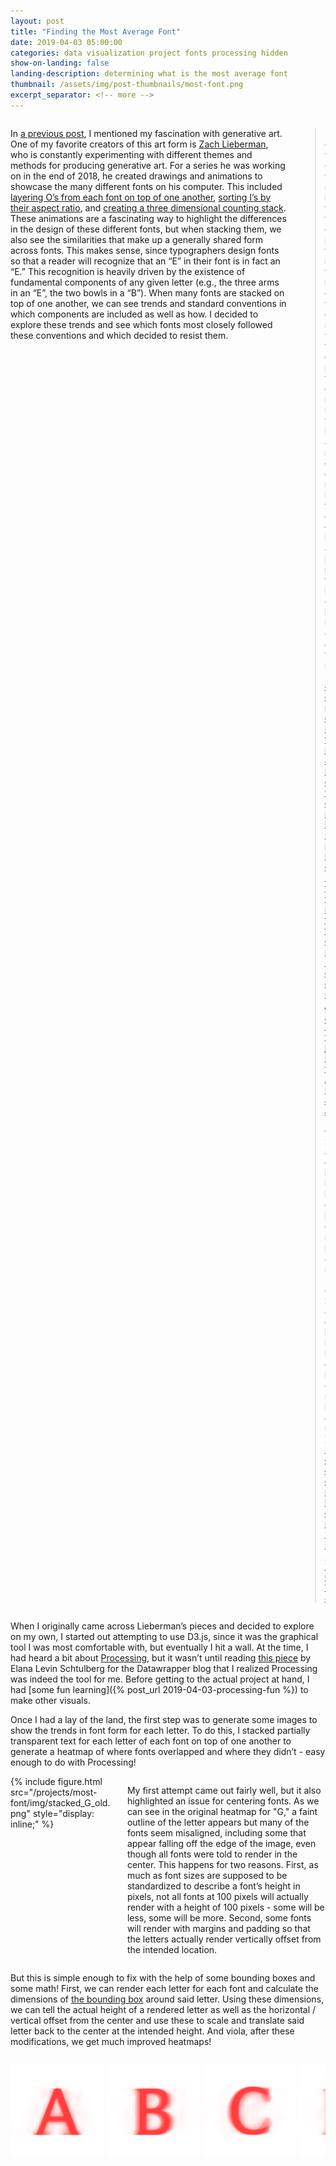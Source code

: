```yaml
---
layout: post
title: "Finding the Most Average Font"
date: 2019-04-03 05:00:00
categories: data visualization project fonts processing hidden
show-on-landing: false
landing-description: determining what is the most average font
thumbnail: /assets/img/post-thumbnails/most-font.png
excerpt_separator: <!-- more -->
---
```


<div class='columns two'>
    <div class='column'>
        <p>In <a href="{% post_url 2018-04-23-generative-art %}">a previous post</a>, I mentioned my fascination with generative art. One of my favorite creators of this art form is <a href="https://twitter.com/zachlieberman">Zach Lieberman</a>, who is constantly experimenting with different themes and methods for producing generative art. For a series he was working on in the end of 2018, he created drawings and animations to showcase the many different fonts on his computer. This included <a href="https://twitter.com/zachlieberman/status/1076926111832047616">layering O’s from each font on top of one another</a>, <a href="https://twitter.com/zachlieberman/status/1077173573859577858">sorting I’s by their aspect ratio</a>, and <a href="https://twitter.com/zachlieberman/status/1078004393415491584">creating a three dimensional counting stack</a>. These animations are a fascinating way to highlight the differences in the design of these different fonts, but when stacking them, we also see the similarities that make up a generally shared form across fonts. This makes sense, since typographers design fonts so that a reader will recognize that an “E” in their font is in fact an “E.” This recognition is heavily driven by the existence of fundamental components of any given letter (e.g., the three arms in an “E”, the two bowls in a “B”). When many fonts are stacked on top of one another, we can see trends and standard conventions in which components are included as well as how. I decided to explore these trends and see which fonts most closely followed these conventions and which decided to resist them.</p>
    </div>
    <div class='column'>
        <blockquote class="twitter-tweet" data-lang="en"><p lang="en" dir="ltr">Love written with every font on my hard drive — happy holidays ! <a href="https://twitter.com/hashtag/openframeworks?src=hash&amp;ref_src=twsrc%5Etfw">#openframeworks</a> <a href="https://t.co/ZWwjivAuJa">pic.twitter.com/ZWwjivAuJa</a></p>&mdash; zach lieberman (@zachlieberman) <a href="https://twitter.com/zachlieberman/status/1077653990760951813?ref_src=twsrc%5Etfw">December 25, 2018</a></blockquote>
        <script async src="https://platform.twitter.com/widgets.js" charset="utf-8"></script>
    </div>
</div>

When I originally came across Lieberman’s pieces and decided to explore on my own, I started out attempting to use D3.js, since it was the graphical tool I was most comfortable with, but eventually I hit a wall. At the time, I had heard a bit about [Processing](https://processing.org/), but it wasn’t until reading [this piece](https://blog.datawrapper.de/weeklychart-scatterplot-painting/) by Elana Levin Schtulberg for the Datawrapper blog that I realized Processing was indeed the tool for me. Before getting to the actual project at hand, I had [some fun learning]({% post_url 2019-04-03-processing-fun %}) to make other visuals.

Once I had a lay of the land, the first step was to generate some images to show the trends in font form for each letter. To do this, I stacked partially transparent text for each letter of each font on top of one another to generate a heatmap of where fonts overlapped and where they didn’t - easy enough to do with Processing!

<div class='columns two'>
    <div class='column' style="width: calc(35% - 15px)">
        {% include figure.html src="/projects/most-font/img/stacked_G_old.png" style="display: inline;" %}
    </div>
    <div class='column' style="width: calc(65% - 15px)">
        <p>My first attempt came out fairly well, but it also highlighted an issue for centering fonts. As we can see in the original heatmap for  "G," a faint outline of the letter appears but many of the fonts seem misaligned, including some that appear falling off the edge of the image, even though all fonts were told to render in the center. This happens for two reasons. First, as much as font sizes are supposed to be standardized to describe a font’s height in pixels, not all fonts at 100 pixels will actually render with a height of 100 pixels - some will be less, some will be more. Second, some fonts will render with margins and padding so that the letters actually render vertically offset from the intended location.</p>
    </div>
</div>

But this is simple enough to fix with the help of some bounding boxes and some math! First, we can render each letter for each font and calculate the dimensions of [the bounding box](https://computersciencewiki.org/index.php/Bounding_boxes) around said letter. Using these dimensions, we can tell the actual height of a rendered letter as well as the horizontal / vertical offset from the center and use these to scale and translate said letter back to the center at the intended height. And viola, after these modifications, we get much improved heatmaps!

<div id='stacked-img-container'>
    <ul id='stacked-img-list'>
        <li><img src="/projects/most-font/img/stacked_A.png" /></li>
        <li><img src="/projects/most-font/img/stacked_B.png" /></li>
        <li><img src="/projects/most-font/img/stacked_C.png" /></li>
        <li><img src="/projects/most-font/img/stacked_D.png" /></li>
        <li><img src="/projects/most-font/img/stacked_E.png" /></li>
        <li><img src="/projects/most-font/img/stacked_F.png" /></li>
        <li><img src="/projects/most-font/img/stacked_G.png" /></li>
        <li><img src="/projects/most-font/img/stacked_H.png" /></li>
        <li><img src="/projects/most-font/img/stacked_I.png" /></li>
        <li><img src="/projects/most-font/img/stacked_J.png" /></li>
        <li><img src="/projects/most-font/img/stacked_K.png" /></li>
        <li><img src="/projects/most-font/img/stacked_L.png" /></li>
        <li><img src="/projects/most-font/img/stacked_M.png" /></li>
        <li><img src="/projects/most-font/img/stacked_N.png" /></li>
        <li><img src="/projects/most-font/img/stacked_O.png" /></li>
        <li><img src="/projects/most-font/img/stacked_P.png" /></li>
        <li><img src="/projects/most-font/img/stacked_Q.png" /></li>
        <li><img src="/projects/most-font/img/stacked_R.png" /></li>
        <li><img src="/projects/most-font/img/stacked_S.png" /></li>
        <li><img src="/projects/most-font/img/stacked_T.png" /></li>
        <li><img src="/projects/most-font/img/stacked_U.png" /></li>
        <li><img src="/projects/most-font/img/stacked_V.png" /></li>
        <li><img src="/projects/most-font/img/stacked_W.png" /></li>
        <li><img src="/projects/most-font/img/stacked_X.png" /></li>
        <li><img src="/projects/most-font/img/stacked_Y.png" /></li>
        <li><img src="/projects/most-font/img/stacked_Z.png" /></li>
    </ul>
</div>

<style>
    #stacked-img-container {
        width: 100%;
        overflow-x: scroll;
    }

    #stacked-img-list {
        width: 4002px;
        padding: 0;
    }

    #stacked-img-list li {
        list-style: none;
        display: inline;
    }

    #stacked-img-list li img {
        width: 150px;
        display: inline;
    }
</style>
